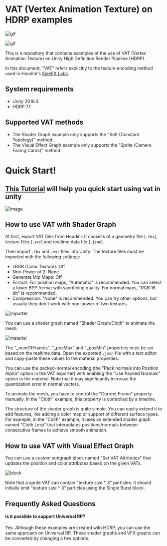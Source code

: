 VAT (Vertex Animation Texture) on HDRP examples
===============================================

![gif](https://i.imgur.com/WyMafY5.gif)

![gif](https://i.imgur.com/9FNn6sv.gif)

This is a repository that contains examples of the use of VAT (Vertex Animation
Texture) on Unity High Definition Render Pipeline (HDRP).

In this document, "VAT" refers explicitly to the texture encoding method used
in Houdini's [SideFX Labs].

[SideFX Labs]:
  https://github.com/sideeffects/SideFXLabs

System requirements
-------------------

- Unity 2019.3
- HDRP 7.1

Supported VAT methods
---------------------

- The Shader Graph example only supports the "Soft (Constant Topology)" method.
- The Visual Effect Graph example only supports the "Sprite (Camera Facing
  Cards)" method.
  

# Quick Start!

## [This Tutorial](https://twitter.com/ShaderGuy/status/1220032760385024002?s=20) will help you quick start using vat in unity

![image](https://user-images.githubusercontent.com/16706911/73048948-0cd94600-3e90-11ea-85ae-f6c940c2dd9a.png)

How to use VAT with Shader Graph
--------------------------------

At first, export VAT files from Houdini: It consists of a geometry file
(`.fbx`), texture files (`.exr`) and realtime data file (`.json`).

Then import `.fbx` and `.exr` files into Unity. The texture files must be
imported with the following settings:

- sRGB (Color Texture): Off
- Non-Power of 2: None
- Generate Mip Maps: Off
- Format: For position maps, "Automatic" is recommended. You can select a lower
  BPP format with sacrificing quality. For normal maps, "RGB 16 bit" is
  recommended.
- Compression: "None" is recommended. You can try other options, but usually
  they don't work with non-power of two textures.

![importer](https://i.imgur.com/01SK60b.png)

You can use a shader graph named "Shader Graph/Cloth" to animate the mesh.

![material](https://i.imgur.com/tyLWdYQ.png)

The "\_numOfFrames", "\_posMax" and "\_posMin" properties must be set based on
the realtime data. Open the exported `.json` file with a text editor and
copy-paste these values to the material properties.

You can use the packed-normal encoding (the "Pack normals into Position Alpha"
option in the VAT exporter) with enabling the "Use Packed Normals" option in
the material. Note that it may significantly increase the quantization error in
normal vectors.

To animate the mesh, you have to control the "Current Frame" property manually.
In the "Cloth" example, this property is controlled by a timeline.

The structure of the shader graph is quite simple. You can easily extend it to
add features, like adding a color map or support of different surface types.
For example, in the "Cloth" example, it uses an extended shader graph named
"Cloth Lerp" that interpolates positions/normals between consecutive frames to
achieve smooth animation.

How to use VAT with Visual Effect Graph
---------------------------------------

You can use a custom subgraph block named "Set VAT Attributes" that updates the
position and color attributes based on the given VATs.

![block](https://i.imgur.com/sCVyPtP.png)

Note that a sprite VAT can contain "texture size * 3" particles. It should
initially emit "texture size * 3" particles using the Single Burst block.

Frequently Asked Questions
--------------------------

#### Is it possible to support Universal RP?

Yes. Although these examples are created with HDRP, you can use the same
approach on Universal RP. These shader graphs and VFX graphs can be converted
by changing a few options.
